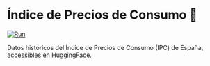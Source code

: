 # Índice de Precios de Consumo 🛒

[![Run](https://github.com/datania/ipc/actions/workflows/run.yml/badge.svg)](https://github.com/datania/ipc/actions/workflows/run.yml)

Datos históricos del Índice de Precios de Consumo (IPC) de España, [accessibles en HuggingFace](https://huggingface.co/datasets/datania/ipc).
